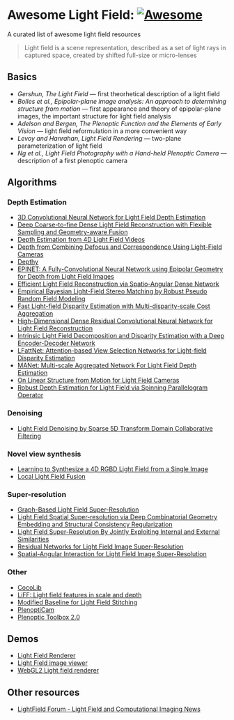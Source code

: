 # Awesome Light Field: [![Awesome](https://awesome.re/badge-flat.svg)](https://awesome.re)
A curated list of awesome light field resources

> Light field is a scene representation, described as a set of light rays in captured space, created by shifted full-size or micro-lenses 

## Basics
- _Gershun, The Light Field_ — first theorhetical description of a light field
- _Bolles et al., Epipolar-plane image analysis: An approach to determining structure from motion_ — first appearance and theory of epipolar-plane images, the important structure for light field analysis
- _Adelson and Bergen, The Plenoptic Function and the Elements of Early Vision_ — light field reformulation in a more convenient way
- _Levoy and Hanrahan, Light Field Rendering_ — two-plane parameterization of light field
- _Ng et al., Light Field Photography with a Hand-held Plenoptic Camera_ — description of a first plenoptic camera

## Algorithms

### Depth Estimation
- [3D Convolutional Neural Network for Light Field Depth Estimation](https://github.com/catdance124/3Dconv_LF_depth_estimation)
- [Deep Coarse-to-fine Dense Light Field Reconstruction with Flexible Sampling and Geometry-aware Fusion](https://github.com/jingjin25/LFASR-FS-GAF)
- [Depth Estimation from 4D Light Field Videos](https://github.com/mediaeng-lfv/LFV_Disparity_Estimation)
- [Depth from Combining Defocus and Correspondence Using Light-Field Cameras](https://github.com/Vincentqyw/depth-from-defocus-and-correspondence)
- [Depthy](https://github.com/hahnec/depthy)
- [EPINET: A Fully-Convolutional Neural Network using Epipolar Geometry for Depth from Light Field Images](https://github.com/chshin10/epinet)
- [Efficient Light Field Reconstruction via Spatio-Angular Dense Network](https://github.com/huzexi/SADenseNet)
- [Empirical Bayesian Light-Field Stereo Matching by Robust Pseudo Random Field Modeling](https://www.ee.nthu.edu.tw/chaotsung/rprf/index.html)
- [Fast Light-field Disparity Estimation with Multi-disparity-scale Cost Aggregation](https://github.com/zcong17huang/FastLFnet)
- [High-Dimensional Dense Residual Convolutional Neural Network for Light Field Reconstruction](https://github.com/monaen/LightFieldReconstruction)
- [Intrinsic Light Field Decomposition and Disparity Estimation with a Deep Encoder-Decoder Network](https://github.com/cvia-kn/lf_autoencoder_cvpr2018_code)
- [LFattNet: Attention-based View Selection Networks for Light-field Disparity Estimation](https://github.com/LIAGM/LFattNet)
- [MANet: Multi-scale Aggregated Network For Light Field Depth Estimation](https://github.com/YanWQ/MANet)
- [On Linear Structure from Motion for Light Field Cameras](https://publications.lightfield-analysis.net/)
- [Robust Depth Estimation for Light Field via Spinning Parallelogram Operator](https://github.com/shuozh/Spinning-Parallelogram-Operator)

### Denoising
- [Light Field Denoising by Sparse 5D Transform Domain Collaborative Filtering](https://github.com/V-Sense/LFBM5D)

### Novel view synthesis
- [Learning to Synthesize a 4D RGBD Light Field from a Single Image](https://github.com/pratulsrinivasan/Local_Light_Field_Synthesis)
- [Local Light Field Fusion](https://github.com/Fyusion/LLFF)

### Super-resolution
- [Graph-Based Light Field Super-Resolution](https://github.com/rossimattia/light-field-super-resolution)
- [Light Field Spatial Super-resolution via Deep Combinatorial Geometry Embedding and Structural Consistency Regularization](https://github.com/jingjin25/LFSSR-ATO)
- [Light Field Super-Resolution By Jointly Exploiting Internal and External Similarities](https://github.com/Joechann0831/LFSR-FusNet)
- [Residual Networks for Light Field Image Super-Resolution](https://github.com/wxywhu/demo-resLF)
- [Spatial-Angular Interaction for Light Field Image Super-Resolution](https://github.com/YingqianWang/LF-InterNet)

### Other 
- [CocoLib](http://cocolib.net/)
- [LiFF: Light field features in scale and depth](https://dgd.vision/Tools/LiFF/)
- [Modified Baseline for Light Field Stitching](https://github.com/GilbertRC/Modified-Baseline-for-Light-Field-Stitching)
- [PlenoptiCam](https://github.com/hahnec/plenopticam)
- [Plenoptic Toolbox 2.0](https://github.com/freerafiki/PlenopticToolbox2.0)

## Demos
- [Light Field Renderer](https://github.com/linusmossberg/light-field-renderer)
- [Light Field image viewer](https://github.com/tatsy/LightField)
- [WebGL2 Light field renderer](https://github.com/hypothete/lightfield-webgl2)

## Other resources
- [LightField Forum - Light Field and Computational Imaging News](http://lightfield-forum.com/en/)
